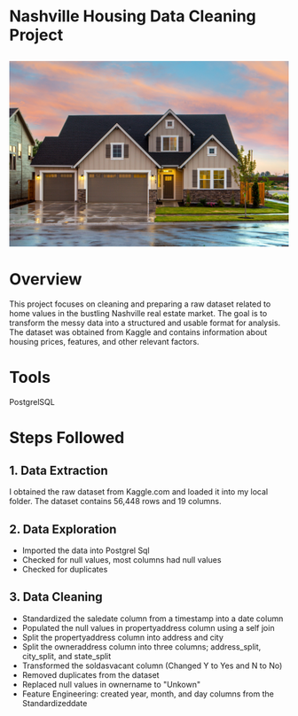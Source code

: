 
# Nashville Housing Data Cleaning Project
## 

![HouseImage](https://github.com/Omidoben/CleaningProjectSQL/blob/master/pexels-House-pic.jpg?raw=true)




# Overview
This project focuses on cleaning and preparing a raw dataset related to home values in the bustling Nashville real estate market. The goal is to transform the messy data into a structured and usable format for analysis. The dataset was obtained from Kaggle and contains information about housing prices, features, and other relevant factors.
# Tools

PostgrelSQL
# Steps Followed


## 1. Data Extraction

I obtained the raw dataset from Kaggle.com and loaded it into my local folder. The dataset contains 56,448 rows and 19 columns.

## 2. Data Exploration
  - Imported the data into Postgrel Sql
  - Checked for null values, most columns had null values
  - Checked for duplicates


## 3. Data Cleaning

- Standardized the saledate column from a timestamp into a date column
- Populated the null values in propertyaddress column using a self join
- Split the propertyaddress column into address and city
- Split the owneraddress column into three columns; address_split, city_split, and state_split
- Transformed the soldasvacant column (Changed Y to Yes and N to No)
- Removed duplicates from the dataset
- Replaced null values in ownername to "Unkown"
- Feature Engineering: created year, month, and day columns from the Standardizeddate




